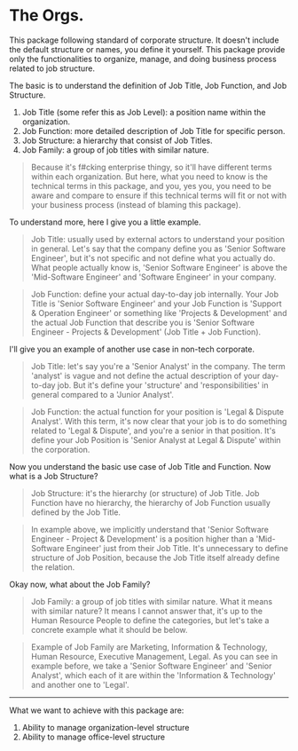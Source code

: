 # The Orgs.

This package following standard of corporate structure. It doesn't include the default structure or names, you define it yourself. This package provide only the functionalities to organize, manage, and doing business process related to job structure.

The basic is to understand the definition of Job Title, Job Function, and Job Structure.

1. Job Title (some refer this as Job Level): a position name within the organization.
2. Job Function: more detailed description of Job Title for specific person.
3. Job Structure: a hierarchy that consist of Job Titles.
4. Job Family: a group of job titles with similar nature.

> Because it's f#cking enterprise thingy, so it'll have different terms within each organization. But here, what you need to know is the technical terms in this package, and you, yes you, you need to be aware and compare to ensure if this technical terms will fit or not with your business process (instead of blaming this package).

To understand more, here I give you a little example.

> Job Title: usually used by external actors to understand your position in general. Let's say that the company define you as 'Senior Software Engineer', but it's not specific and not define what you actually do. What people actually know is, 'Senior Software Engineer' is above the 'Mid-Software Engineer' and 'Software Engineer' in your company.

> Job Function: define your actual day-to-day job internally. Your Job Title is 'Senior Software Engineer' and your Job Function is 'Support & Operation Engineer' or something like 'Projects & Development' and the actual Job Function that describe you is 'Senior Software Engineer - Projects & Development' (Job Title + Job Function).

I'll give you an example of another use case in non-tech corporate.

> Job Title: let's say you're a 'Senior Analyst' in the company. The term 'analyst' is vague and not define the actual description of your day-to-day job. But it's define your 'structure' and 'responsibilities' in general compared to a 'Junior Analyst'.

> Job Function: the actual function for your position is 'Legal & Dispute Analyst'. With this term, it's now clear that your job is to do something related to 'Legal & Dispute', and you're a senior in that position. It's define your Job Position is 'Senior Analyst at Legal & Dispute' within the corporation.

Now you understand the basic use case of Job Title and Function. Now what is a Job Structure?

> Job Structure: it's the hierarchy (or structure) of Job Title. Job Function have no hierarchy, the hierarchy of Job Function usually defined by the Job Title.

> In example above, we implicitly understand that 'Senior Software Engineer - Project & Development' is a position higher than a 'Mid-Software Engineer' just from their Job Title. It's unnecessary to define structure of Job Position, because the Job Title itself already define the relation.

Okay now, what about the Job Family?

> Job Family: a group of job titles with similar nature. What it means with similar nature? It means I cannot answer that, it's up to the Human Resource People to define the categories, but let's take a concrete example what it should be below.

> Example of Job Family are Marketing, Information & Technology, Human Resource, Executive Management, Legal. As you can see in example before, we take a 'Senior Software Engineer' and 'Senior Analyst', which each of it are within the 'Information & Technology' and another one to 'Legal'.

---

What we want to achieve with this package are:

1. Ability to manage organization-level structure
2. Ability to manage office-level structure
